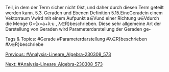 Teil, in dem der Term sicher nicht 0ist, und daher durch diesen Term geteilt werden kann.
5.3. Geraden und Ebenen
Definition 5.15.EineGeradein einem Vektorraum Vwird mit einem Aufpunkt a∈Vund einer
Richtung u∈Vdurch die Menge G={x=a+λ·u , λ∈R}beschrieben.
Diese sehr allgemeine Art der Darstellung von Geraden wird Parameterdarstellung der Geraden ge-

   Tags & Topics:
   #Gerade
   #Parameterdarstellung
   #λ∈R}beschrieben
   #λ∈R}beschriebe

[Previous: #Analysis-Lineare_Algebra-230308_573](Analysis-Lineare_Algebra-230308_573.md)

[Next: #Analysis-Lineare_Algebra-230308_573](Analysis-Lineare_Algebra-230308_573.md)
